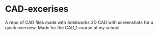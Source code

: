# CAD-excerises
A repo of CAD files made with Solidworks 3D CAD with screenshots for a quick overview.
Made for the CAD_1 course at my school.
